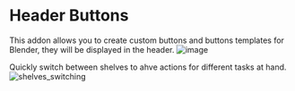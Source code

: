 # Header Buttons
This addon allows you to create custom buttons and buttons templates for Blender, they will be displayed in the header.
![image](https://user-images.githubusercontent.com/1472884/93373026-0cddea00-f855-11ea-9877-df3d3913d81a.png)


Quickly switch between shelves to ahve actions for different tasks at hand.
![shelves_switching](https://user-images.githubusercontent.com/1472884/93270182-d353a300-f7b0-11ea-9d6b-9a25267c1ef2.gif)
